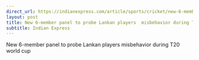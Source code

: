 ```yaml
---
direct_url: https://indianexpress.com/article/sports/cricket/new-6-member-panel-to-probe-lankan-players-misbehavior-during-t20-world-cup-8303150/
layout: post
title: New 6-member panel to probe Lankan players  misbehavior during T20 world cup
subtitle: Indian Express
---
```


New 6-member panel to probe Lankan players  misbehavior during T20 world cup